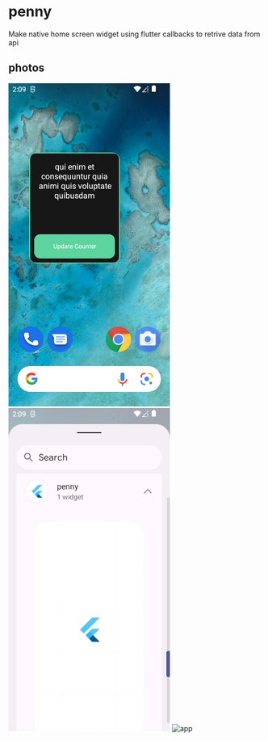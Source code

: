 # penny

Make native home screen widget using flutter callbacks to retrive data from api

## photos
![home_screen](https://github.com/jmjp/flutter-home-screen-widget/blob/main/images/home_screen.png?raw=true)
![widget_menu](https://github.com/jmjp/flutter-home-screen-widget/blob/main/images/widget_menu.png?raw=true)
![app](https://github.com/jmjp/flutter-home-screen-widget/blob/main/images/app_main.pngg?raw=true)

